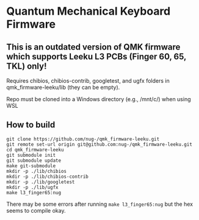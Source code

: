 # Quantum Mechanical Keyboard Firmware

## This is an outdated version of QMK firmware which supports Leeku L3 PCBs (Finger 60, 65, TKL) only!
Requires chibios, chibios-contrib, googletest, and ugfx folders in qmk_firmware-leeku/lib (they can be empty). 

Repo must be cloned into a Windows directory (e.g., /mnt/c/) when using WSL

## How to build

```
git clone https://github.com/nug-/qmk_firmware-leeku.git
git remote set-url origin git@github.com:nug-/qmk_firmware-leeku.git
cd qmk_firmware-leeku
git submodule init
git submodule update
make git-submodule
mkdir -p ./lib/chibios
mkdir -p ./lib/chibios-contrib
mkdir -p ./lib/googletest
mkdir -p ./lib/ugfx
make l3_finger65:nug
```
There may be some errors after running `make l3_finger65:nug` but the hex seems to compile okay.
